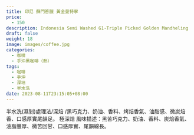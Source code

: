 ```yaml
---
title: 印尼 蘇門答臘 黃金曼特寧
price:
  - 150
description: Indonesia Semi Washed G1-Triple Picked Golden Mandheling
draft: false
weight: 18
image: images/coffee.jpg
categories:
  - 咖啡
  - 手沖黑咖啡（熱）
tags:
  - 咖啡
  - 手沖
  - 深培
  - 半水洗
date: 2023-08-11T23:15:05+08:00
---
```

半水洗(濕剝)處理法/深焙 /黑巧克力、奶油、香料、烤焙香氣、油脂感、微炭焙香、口感厚實尾韻足。 極深焙 風味描述：黑苦巧克力、奶油、香料、炭焙香氣、油脂豐厚、微苦回甘、口感厚實、尾韻綿長。